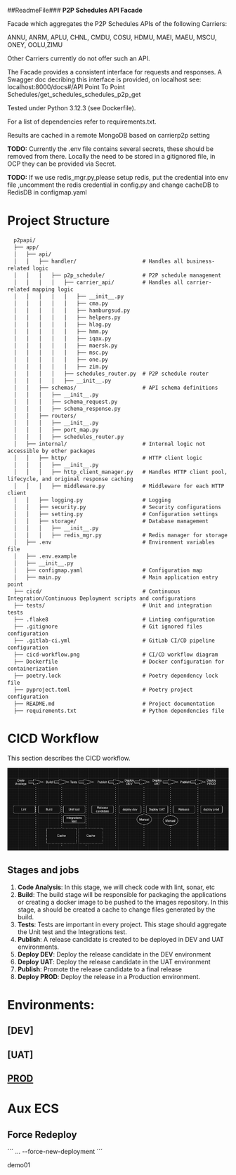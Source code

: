 ##ReadmeFile###
**P2P Schedules API Facade**

Facade which aggregates the P2P Schedules APIs of the following Carriers:

ANNU, ANRM, APLU, CHNL, CMDU, COSU, HDMU, MAEI, MAEU, MSCU, ONEY, OOLU,ZIMU

Other Carriers currently do not offer such an API.

The Facade provides a consistent interface for requests and responses. A Swagger doc decribing this interface is
provided, on localhost see: localhost:8000/docs#/API Point To Point Schedules/get_schedules_schedules_p2p_get

Tested under Python 3.12.3 (see Dockerfile).

For a list of dependencies refer to requirements.txt.

Results are cached in a remote MongoDB based on carrierp2p setting

**TODO:** Currently the .env file contains several secrets, these should be removed from there. Locally the need to be
stored in a gitignored file, in OCP they can be provided via Secret.

**TODO:** If we use redis_mgr.py,please setup redis, put the credential into env file ,uncomment the redis credential in
config.py and change cacheDB to RedisDB in configmap.yaml

# Project Structure
      p2papi/
      ├── app/
      │   ├── api/
      │   │   ├── handler/                     # Handles all business-related logic
      │   │   │   ├── p2p_schedule/            # P2P schedule management
      │   │   │   │   ├── carrier_api/         # Handles all carrier-related mapping logic
      │   │   │   │   │   ├── __init__.py
      │   │   │   │   │   ├── cma.py
      │   │   │   │   │   ├── hamburgsud.py
      │   │   │   │   │   ├── helpers.py
      │   │   │   │   │   ├── hlag.py
      │   │   │   │   │   ├── hmm.py
      │   │   │   │   │   ├── iqax.py
      │   │   │   │   │   ├── maersk.py
      │   │   │   │   │   ├── msc.py
      │   │   │   │   │   ├── one.py
      │   │   │   │   │   ├── zim.py
      │   │   │   │   ├── schedules_router.py  # P2P schedule router
      │   │   │   │   ├── __init__.py
      │   │   ├── schemas/                     # API schema definitions
      │   │   │   ├── __init__.py
      │   │   │   ├── schema_request.py
      │   │   │   ├── schema_response.py
      │   │   ├── routers/
      │   │   │   ├── __init__.py
      │   │   │   ├── port_map.py
      │   │   │   ├── schedules_router.py
      │   ├── internal/                        # Internal logic not accessible by other packages
      │   │   ├── http/                        # HTTP client logic
      │   │   │   ├── __init__.py
      │   │   │   ├── http_client_manager.py   # Handles HTTP client pool, lifecycle, and original response caching
      │   │   │   ├── middleware.py            # Middleware for each HTTP client
      │   │   ├── logging.py                   # Logging 
      │   │   ├── security.py                  # Security configurations
      │   │   ├── setting.py                   # Configuration settings
      │   │   ├── storage/                     # Database management
      │   │   │   ├── __init__.py
      │   │   │   ├── redis_mgr.py             # Redis manager for storage
      │   ├── .env                             # Environment variables file
      │   ├── .env.example                     
      │   ├── __init__.py
      │   ├── configmap.yaml                   # Configuration map
      │   ├── main.py                          # Main application entry point
      ├── cicd/                                # Continuous Integration/Continuous Deployment scripts and configurations
      ├── tests/                               # Unit and integration tests
      ├── .flake8                              # Linting configuration
      ├── .gitignore                           # Git ignored files configuration
      ├── .gitlab-ci.yml                       # GitLab CI/CD pipeline configuration
      ├── cicd-workflow.png                    # CI/CD workflow diagram
      ├── Dockerfile                           # Docker configuration for containerization
      ├── poetry.lock                          # Poetry dependency lock file
      ├── pyproject.toml                       # Poetry project configuration
      ├── README.md                            # Project documentation
      ├── requirements.txt                     # Python dependencies file


# CICD Workflow

This section describes the CICD workflow.

![alt text](cicd-workflow.png)

## Stages and jobs

1. **Code Analysis**: In this stage, we will check code with lint, sonar, etc
2. **Build**: The build stage will be responsible for packaging the applications or creating a docker image to be pushed
   to the images repository. In this stage, a should be created a cache to change files generated by the build.
3. **Tests**: Tests are important in every project. This stage should aggregate the Unit test and the Integrations test.
5. **Publish**: A release candidate is created to be deployed in DEV and UAT environments.
6. **Deploy DEV**: Deploy the release candidate in the DEV environment
7. **Deploy UAT**: Deploy the release candidate in the UAT environment
8. **Publish**: Promote the release candidate to a final release
9. **Deploy PROD**: Deploy the release in a Production environment.

# Environments:

## [DEV]

## [UAT]

## [PROD]()

# Aux ECS

## Force Redeploy

´´´
...
--force-new-deployment
´´´

demo01
